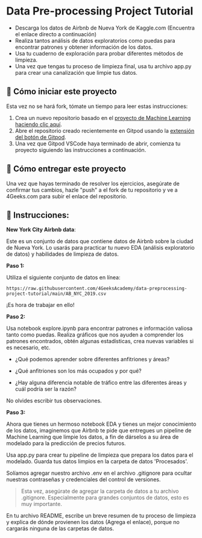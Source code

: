 <!-- hide -->
# Data Pre-processing Project Tutorial
<!-- endhide -->

- Descarga los datos de Airbnb de Nueva York de Kaggle.com (Encuentra el enlace directo a continuación)
- Realiza tantos análisis de datos exploratorios como puedas para encontrar patrones y obtener información de los datos.
- Usa tu cuaderno de exploración para probar diferentes métodos de limpieza.
- Una vez que tengas tu proceso de limpieza final, usa tu archivo app.py para crear una canalización que limpie tus datos.

## 🌱  Cómo iniciar este proyecto

Esta vez no se hará fork, tómate un tiempo para leer estas instrucciones:

1. Crea un nuevo repositorio basado en el [proyecto de Machine Learning](https://github.com/4GeeksAcademy/machine-learning-python-template/generate) [haciendo clic aquí](https://github.com/4GeeksAcademy/machine-learning-python-template).
2. Abre el repositorio creado recientemente en Gitpod usando la [extensión del botón de Gitpod](https://www.gitpod.io/docs/browser-extension/).
3. Una vez que Gitpod VSCode haya terminado de abrir, comienza tu proyecto siguiendo las instrucciones a continuación.

## 🚛 Cómo entregar este proyecto

Una vez que hayas terminado de resolver los ejercicios, asegúrate de confirmar tus cambios, hazle "push" a el fork de tu repositorio y ve a 4Geeks.com para subir el enlace del repositorio.

## 📝 Instrucciones:

**New York City Airbnb data**:

Este es un conjunto de datos que contiene datos de Airbnb sobre la ciudad de Nueva York. Lo usarás para practicar tu nuevo EDA (análisis exploratorio de datos) y habilidades de limpieza de datos.

**Paso 1:**

Utiliza el siguiente conjunto de datos en línea:

```
https://raw.githubusercontent.com/4GeeksAcademy/data-preprocessing-project-tutorial/main/AB_NYC_2019.csv
```

¡Es hora de trabajar en ello!

**Paso 2:**

Usa notebook explore.ipynb para encontrar patrones e información valiosa tanto como puedas. Realiza gráficos que nos ayuden a comprender los patrones encontrados, obtén algunas estadísticas, crea nuevas variables si es necesario, etc.

- ¿Qué podemos aprender sobre diferentes anfitriones y áreas?

- ¿Qué anfitriones son los más ocupados y por qué?

- ¿Hay alguna diferencia notable de tráfico entre las diferentes áreas y cuál podría ser la razón?

No olvides escribir tus observaciones.

**Paso 3:**

Ahora que tienes un hermoso notebook EDA y tienes un mejor conocimiento de los datos, imaginemos que Airbnb te pide que entregues un pipeline de Machine Learning que limpie los datos, a fin de dárselos a su área de modelado para la predicción de precios futuros.

Usa app.py para crear tu pipeline de limpieza que prepara los datos para el modelado. Guarda tus datos limpios en la carpeta de datos 'Procesados'.

Solíamos agregar nuestro archivo .env en el archivo .gitignore para ocultar nuestras contraseñas y credenciales del control de versiones.

> Esta vez, asegúrate de agregar la carpeta de datos a tu archivo .gitignore. Especialmente para grandes conjuntos de datos, esto es muy importante.

En tu archivo README, escribe un breve resumen de tu proceso de limpieza y explica de dónde provienen los datos (Agrega el enlace), porque no cargarás ninguna de las carpetas de datos.
